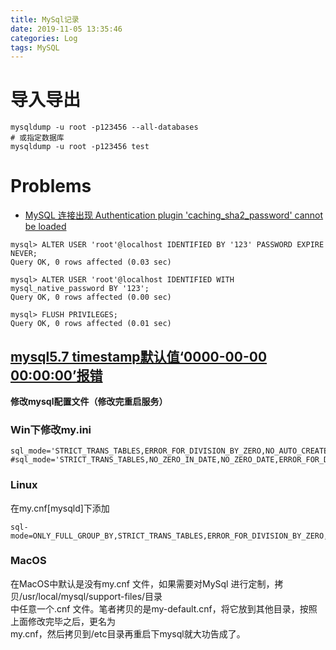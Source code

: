 ```yaml
---
title: MySql记录
date: 2019-11-05 13:35:46
categories: Log
tags: MySQL
---
```




<!---more--->

# 导入导出

```mysql
mysqldump -u root -p123456 --all-databases
# 或指定数据库
mysqldump -u root -p123456 test
```




# Problems

-   [MySQL 连接出现 Authentication plugin 'caching_sha2_password' cannot be loaded](https://www.cnblogs.com/zhurong/p/9898675.html)

```mysql
mysql> ALTER USER 'root'@localhost IDENTIFIED BY '123' PASSWORD EXPIRE NEVER;
Query OK, 0 rows affected (0.03 sec)

mysql> ALTER USER 'root'@localhost IDENTIFIED WITH mysql_native_password BY '123';
Query OK, 0 rows affected (0.00 sec)

mysql> FLUSH PRIVILEGES;
Query OK, 0 rows affected (0.01 sec)
```

## [mysql5.7 timestamp默认值‘0000-00-00 00:00:00’报错](https://www.cnblogs.com/wang666/p/9186559.html)

**修改mysql配置文件（修改完重启服务）**

### Win下修改my.ini

```mysql
sql_mode='STRICT_TRANS_TABLES,ERROR_FOR_DIVISION_BY_ZERO,NO_AUTO_CREATE_USER,NO_ENGINE_SUBSTITUTION'
#sql_mode='STRICT_TRANS_TABLES,NO_ZERO_IN_DATE,NO_ZERO_DATE,ERROR_FOR_DIVISION_BY_ZERO,NO_AUTO_CREATE_USER,NO_ENGINE_SUBSTITUTION'
```

### Linux

在my.cnf[mysqld]下添加

```mysql
sql-mode=ONLY_FULL_GROUP_BY,STRICT_TRANS_TABLES,ERROR_FOR_DIVISION_BY_ZERO,NO_AUTO_CREATE_USER,NO_ENGINE_SUBSTITUTION  
```

### MacOS

在MacOS中默认是没有my.cnf 文件，如果需要对MySql 进行定制，拷贝/usr/local/mysql/support-files/目录  
中任意一个.cnf 文件。笔者拷贝的是my-default.cnf，将它放到其他目录，按照上面修改完毕之后，更名为  
my.cnf，然后拷贝到/etc目录再重启下mysql就大功告成了。